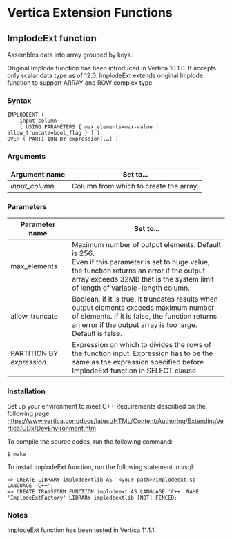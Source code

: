 # Vertica Extension Functions

## ImplodeExt function

Assembles data into array grouped by keys.

Original Implode function has been introduced in Vertica 10.1.0. It accepts only scalar data type as of 12.0. ImplodeExt extends original Implode function to support ARRAY and ROW complex type.

### Syntax

```
IMPLODEEXT (
    input_column
    [ USING PARAMETERS { max_elements=max-value | allow_truncate=bool_flag } ] )
OVER ( PARTITION BY expression[,…] )
```

### Arguments
|Argument name|Set to...|
|--|--|
|_input_column_|Column from which to create the array.|

### Parameters
|Parameter name|Set to...|
|--|--|
|max_elements|Maximum number of output elements. Default is 256.<br/>Even if this parameter is set to huge value, the function returns an error if the output array exceeds 32MB that is the system limit of length of variable-length column.|
|allow_truncate|Boolean, if it is true, it truncates results when output elements exceeds maximum number of elements. If it is false, the function returns an error if the output array is too large. Default is false.|
|PARTITION BY _expression_|Expression on which to divides the rows of the function input. Expression has to be the same as the expression specified before ImplodeExt function in SELECT clause.|

### Installation

Set up your environment to meet C++ Requirements described on the following page.
https://www.vertica.com/docs/latest/HTML/Content/Authoring/ExtendingVertica/UDx/DevEnvironment.htm

To compile the source codes, run the following command:

```
$ make
```

To install ImplodeExt function, run the following statement in vsql:

```
=> CREATE LIBRARY implodeextlib AS '<your path>/implodeext.so' LANGUAGE 'C++';
=> CREATE TRANSFORM FUNCTION implodeext AS LANGUAGE 'C++' NAME 'ImplodeExtFactory' LIBRARY implodeextlib [NOT] FENCED;
```

### Notes

ImplodeExt function has been tested in Vertica 11.1.1.
